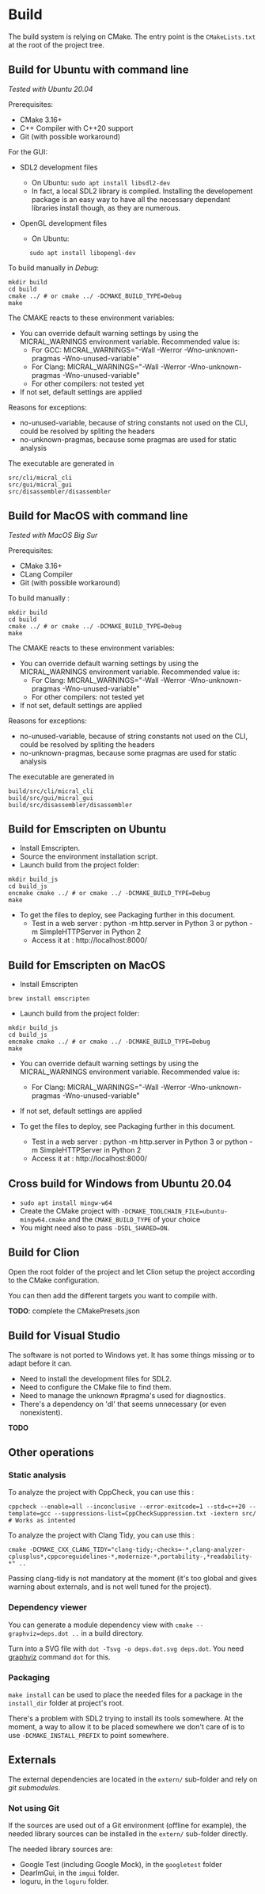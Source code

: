 # Build

The build system is relying on CMake. The entry point is the `CMakeLists.txt` at the root of the project tree.

## Build for Ubuntu with command line

*Tested with Ubuntu 20.04*

Prerequisites:

* CMake 3.16+
* C++ Compiler with C++20 support
* Git (with possible workaround)

For the GUI:

* SDL2 development files
    * On Ubuntu: ```sudo apt install libsdl2-dev```
    * In fact, a local SDL2 library is compiled. Installing the developement package is an easy way to have all the
      necessary dependant libraries install though, as they are numerous.

* OpenGL development files
    * On Ubuntu:

```
      sudo apt install libopengl-dev
````

To build manually in *Debug*:

```shell
mkdir build
cd build
cmake ../ # or cmake ../ -DCMAKE_BUILD_TYPE=Debug
make
```

The CMAKE reacts to these environment variables:

* You can override default warning settings by using the MICRAL_WARNINGS environment variable. Recommended value is:
    * For GCC: MICRAL_WARNINGS="-Wall -Werror -Wno-unknown-pragmas -Wno-unused-variable"
    * For Clang: MICRAL_WARNINGS="-Wall -Werror -Wno-unknown-pragmas -Wno-unused-variable"
    * For other compilers: not tested yet
* If not set, default settings are applied

Reasons for exceptions:

* no-unused-variable, because of string constants not used on the CLI, could be resolved by spliting the headers
* no-unknown-pragmas, because some pragmas are used for static analysis

The executable are generated in

```shell
src/cli/micral_cli
src/gui/micral_gui
src/disassembler/disassembler
```

## Build for MacOS with command line

*Tested with MacOS Big Sur*

Prerequisites:

* CMake 3.16+
* CLang Compiler
* Git (with possible workaround)

To build manually :

```shell
mkdir build
cd build
cmake ../ # or cmake ../ -DCMAKE_BUILD_TYPE=Debug
make
```

The CMAKE reacts to these environment variables:

* You can override default warning settings by using the MICRAL_WARNINGS environment variable. Recommended value is:
  * For Clang: MICRAL_WARNINGS="-Wall -Werror -Wno-unknown-pragmas -Wno-unused-variable"
  * For other compilers: not tested yet
* If not set, default settings are applied

Reasons for exceptions:

* no-unused-variable, because of string constants not used on the CLI, could be resolved by spliting the headers
* no-unknown-pragmas, because some pragmas are used for static analysis

The executable are generated in

```shell
build/src/cli/micral_cli
build/src/gui/micral_gui
build/src/disassembler/disassembler
```

## Build for Emscripten on Ubuntu

* Install Emscripten.
* Source the environment installation script.
* Launch build from the project folder:

```shell
mkdir build_js
cd build_js
encmake cmake ../ # or cmake ../ -DCMAKE_BUILD_TYPE=Debug
make
```

* To get the files to deploy, see Packaging further in this document.
    - Test in a web server : python -m http.server in Python 3 or python -m SimpleHTTPServer in Python 2
    - Access it at : http://localhost:8000/

## Build for Emscripten on MacOS

* Install Emscripten

```shell
brew install emscripten
```

* Launch build from the project folder:

```shell
mkdir build_js
cd build_js
emcmake cmake ../ # or cmake ../ -DCMAKE_BUILD_TYPE=Debug
make
```

* You can override default warning settings by using the MICRAL_WARNINGS environment variable. Recommended value is:
  * For Clang: MICRAL_WARNINGS="-Wall -Werror -Wno-unknown-pragmas -Wno-unused-variable"
* If not set, default settings are applied

* To get the files to deploy, see Packaging further in this document.
    - Test in a web server : python -m http.server in Python 3 or python -m SimpleHTTPServer in Python 2
    - Access it at : http://localhost:8000/

## Cross build for Windows from Ubuntu 20.04

* `sudo apt install mingw-w64`
* Create the CMake project with ` -DCMAKE_TOOLCHAIN_FILE=ubuntu-mingw64.cmake `
  and the `CMAKE_BUILD_TYPE` of your choice
* You might need also to pass `-DSDL_SHARED=ON`.

## Build for Clion

Open the root folder of the project and let Clion setup the project according to the CMake configuration.

You can then add the different targets you want to compile with.

**TODO**: complete the CMakePresets.json

## Build for Visual Studio

The software is not ported to Windows yet. It has some things missing or to adapt before it can.

* Need to install the development files for SDL2.
* Need to configure the CMake file to find them.
* Need to manage the unknown #pragma's used for diagnostics.
* There's a dependency on 'dl' that seems unnecessary (or even nonexistent).

**TODO**

## Other operations

### Static analysis

To analyze the project with CppCheck, you can use this :

    cppcheck --enable=all --inconclusive --error-exitcode=1 --std=c++20 --template=gcc --suppressions-list=CppCheckSuppression.txt -iextern src/ # Works as intented

To analyze the project with Clang Tidy, you can use this :

    cmake -DCMAKE_CXX_CLANG_TIDY="clang-tidy;-checks=-*,clang-analyzer-cplusplus*,cppcoreguidelines-*,modernize-*,portability-,*readability-*" ..

Passing clang-tidy is not mandatory at the moment (it's too global and gives warning about externals, and is not well
tuned for the project).

### Dependency viewer

You can generate a module dependency view with `cmake --graphviz=deps.dot ..` in a build directory.

Turn into a SVG file with `dot -Tsvg -o deps.dot.svg deps.dot`. You need [graphviz](https://graphviz.org/) command `dot`
for this.

### Packaging

`make install` can be used to place the needed files for a package in the `install_dir`
folder at project's root.

There's a problem with SDL2 trying to install its tools somewhere. At the moment, a way to allow it to be placed
somewhere we don't care of is to use `-DCMAKE_INSTALL_PREFIX` to point somewhere.

## Externals

The external dependencies are located in the `extern/` sub-folder and rely on *git submodules*.

### Not using Git

If the sources are used out of a Git environment (offline for example), the needed library sources can be installed in
the `extern/` sub-folder directly.

The needed library sources are:

* Google Test (including Google Mock), in the `googletest` folder
* DearImGui, in the `imgui` folder.
* loguru, in the `loguru` folder.

